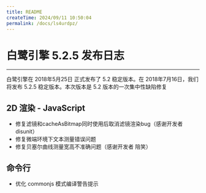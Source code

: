 ```yaml
---
title: README
createTime: 2024/09/11 10:50:04
permalink: /docs/ls4urdpz/
---
```

# 白鹭引擎 5.2.5 发布日志

---

白鹭引擎在 2018年5月25日 正式发布了 5.2 稳定版本。在 2018年7月16日，我们将发布 5.2.5 稳定版本。本次版本是 5.2 版本的一次集中性缺陷修复

## 2D 渲染 - JavaScript

* 修复滤镜和cacheAsBitmap同时使用后取消滤镜渲染bug（感谢开发者 disunit）
* 修复微端环境下文本测量错误问题
* 修复贝塞尔曲线测量宽高不准确问题（感谢开发者 陪笑）

## 命令行

* 优化 commonjs 模式编译警告提示
